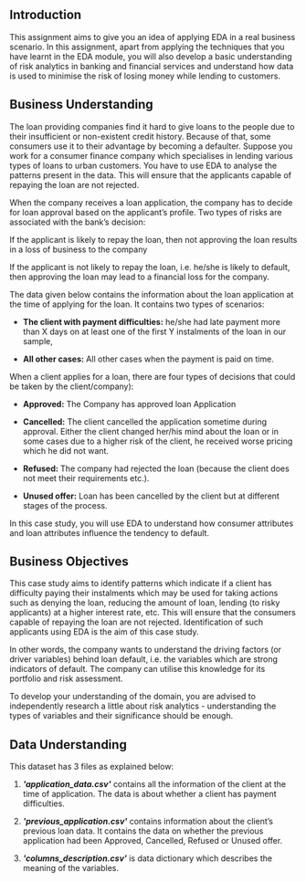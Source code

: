 ## Introduction
This assignment aims to give you an idea of applying EDA in a real business scenario. In this assignment, apart from applying the techniques that you have learnt in the EDA module, you will also develop a basic understanding of risk analytics in banking and financial services and understand how data is used to minimise the risk of losing money while lending to customers.

 

## Business Understanding
The loan providing companies find it hard to give loans to the people due to their insufficient or non-existent credit history. Because of that, some consumers use it to their advantage by becoming a defaulter. Suppose you work for a consumer finance company which specialises in lending various types of loans to urban customers. You have to use EDA to analyse the patterns present in the data. This will ensure that the applicants capable of repaying the loan are not rejected.

 

When the company receives a loan application, the company has to decide for loan approval based on the applicant’s profile. Two types of risks are associated with the bank’s decision:

If the applicant is likely to repay the loan, then not approving the loan results in a loss of business to the company

If the applicant is not likely to repay the loan, i.e. he/she is likely to default, then approving the loan may lead to a financial loss for the company.

 

The data given below contains the information about the loan application at the time of applying for the loan. It contains two types of scenarios:

- **The client with payment difficulties:** he/she had late payment more than X days on at least one of the first Y instalments of the loan in our sample,

- **All other cases:** All other cases when the payment is paid on time.

 

When a client applies for a loan, there are four types of decisions that could be taken by the client/company):

- **Approved:** The Company has approved loan Application

- **Cancelled:** The client cancelled the application sometime during approval. Either the client changed her/his mind about the loan or in some cases due to a higher risk of the client, he received worse pricing which he did not want.

- **Refused:** The company had rejected the loan (because the client does not meet their requirements etc.).

- **Unused offer:**  Loan has been cancelled by the client but at different stages of the process.

In this case study, you will use EDA to understand how consumer attributes and loan attributes influence the tendency to default.

 

## Business Objectives
This case study aims to identify patterns which indicate if a client has difficulty paying their instalments which may be used for taking actions such as denying the loan, reducing the amount of loan, lending (to risky applicants) at a higher interest rate, etc. This will ensure that the consumers capable of repaying the loan are not rejected. Identification of such applicants using EDA is the aim of this case study.

 

In other words, the company wants to understand the driving factors (or driver variables) behind loan default, i.e. the variables which are strong indicators of default.  The company can utilise this knowledge for its portfolio and risk assessment.

To develop your understanding of the domain, you are advised to independently research a little about risk analytics - understanding the types of variables and their significance should be enough.

 

## Data Understanding

This dataset has 3 files as explained below: 

 

1. **_'application_data.csv'_**  contains all the information of the client at the time of application.
The data is about whether a client has payment difficulties.

2. **_'previous_application.csv'_** contains information about the client’s previous loan data. It contains the data on whether the previous application had been Approved, Cancelled, Refused or Unused offer.

3. **_'columns_description.csv'_** is data dictionary which describes the meaning of the variables.
